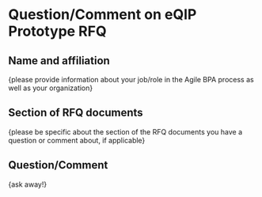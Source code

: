 # Question/Comment on eQIP Prototype RFQ

## Name and affiliation
{please provide information about your job/role in the Agile BPA process as well as your organization} 

## Section of RFQ documents
{please be specific about the section of the RFQ documents you have a question or comment about, if applicable}  

## Question/Comment
{ask away!}
